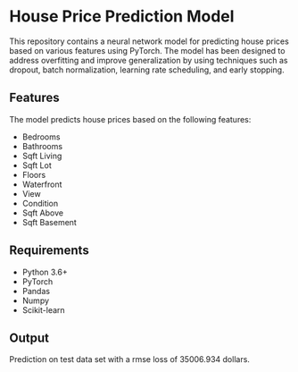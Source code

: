 # House Price Prediction Model

This repository contains a neural network model for predicting house prices based on various features using PyTorch. The model has been designed to address overfitting and improve generalization by using techniques such as dropout, batch normalization, learning rate scheduling, and early stopping.

## Features

The model predicts house prices based on the following features:

- Bedrooms
- Bathrooms
- Sqft Living
- Sqft Lot
- Floors
- Waterfront
- View
- Condition
- Sqft Above
- Sqft Basement

## Requirements

- Python 3.6+
- PyTorch
- Pandas
- Numpy
- Scikit-learn

## Output

Prediction on test data set with a rmse loss of 35006.934 dollars.
